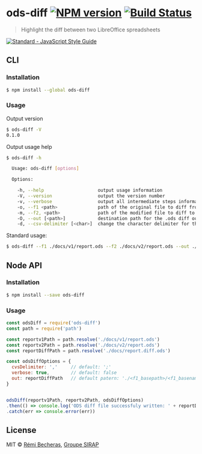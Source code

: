 # ods-diff [![NPM version](https://badge.fury.io/js/ods-diff.svg)](https://npmjs.org/package/ods-diff) [![Build Status](https://travis-ci.org/rbecheras/ods-diff.svg?branch=master)](https://travis-ci.org/rbecheras/ods-diff)

> Highlight the diff between two LibreOffice spreadsheets

[![Standard - JavaScript Style Guide](https://cdn.rawgit.com/feross/standard/master/badge.svg)](https://github.com/feross/standard)

## CLI

### Installation

```sh
$ npm install --global ods-diff
```

### Usage

Output version

```sh
$ ods-diff -V
0.1.0
```

Output usage help

```sh
$ ods-diff -h

  Usage: ods-diff [options]

  Options:

    -h, --help                    output usage information
    -V, --version                 output the version number
    -v, --verbose                 output all intermediate steps informations
    -o, --f1 <path>               path of the original file to diff from
    -m, --f2, <path>              path of the modified file to diff to
    -O, --out [<path>]            destination path for the .ods diff output file
    -d, --csv-delimiter [<char>]  change the character delimiter for the CSV intermediate files
```

Standard usage:

```sh
$ ods-diff --f1 ./docs/v1/report.ods --f2 ./docs/v2/report.ods --out ./docs/report.diff.ods
```

## Node API

### Installation

```sh
$ npm install --save ods-diff
```

### Usage

```js
const odsDiff = require('ods-diff')
const path = require('path')

const reportv1Path = path.resolve('./docs/v1/report.ods')
const reportv2Path = path.resolve('./docs/v2/report.ods')
const reportDiffPath = path.resolve('./docs/report.diff.ods')

const odsDiffOptions = {
  cvsDelimiter: ','     // default: ';'
  verbose: true,        // default: false
  out: reportDiffPath   // default patern: './<f1_basepath>/<f1_basename>__diff__<f2_basename>.ods'
}


odsDiff(reportv1Path, reportv2Path, odsDiffOptions)
.then(() => console.log('ODS diff file successfuly written: ' + reportDiffPath))
.catch(err => console.error(err))
```

## License

MIT © [Rémi Becheras](https://github.com/rbecheras), [Groupe SIRAP](https://github.com/sirap-group)
